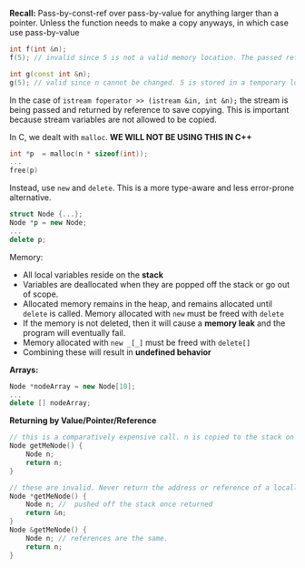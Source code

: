 **Recall:** Pass-by-const-ref over pass-by-value for anything larger than a pointer. Unless the function needs to make a copy anyways, in which case use pass-by-value

```C++
int f(int &n); 
f(5); // invalid since 5 is not a valid memory location. The passed reference must be an l-value. You cannot change "5".

int g(const int &n);
g(5); // valid since n cannot be changed. 5 is stored in a temporary location on the stack so there is an l-value to point to
```

In the case of `istream foperator >> (istream &in, int &n);` the stream is being passed and returned by reference to save copying. This is important because stream variables are not allowed to be copied. 

In C, we dealt with `malloc`. **WE WILL NOT BE USING THIS IN C++**
```C
int *p  = malloc(n * sizeof(int));
...
free(p)
```
Instead, use `new` and `delete`. This is a more type-aware and less error-prone alternative.
```C++
struct Node {...};
Node *p = new Node;
...
delete p;
```

Memory:
* All local variables reside on the **stack**
* Variables are deallocated when they are popped off the stack or go out of scope.
* Allocated memory remains in the heap, and remains allocated until `delete` is called. Memory allocated with `new` must be freed with `delete`
* If the memory is not deleted, then it will cause a **memory leak** and the program will eventually fail. 
* Memory allocated with `new _[_]` must be freed with `delete[]`
* Combining these will result in **undefined behavior**

**Arrays:**
```C++
Node *nodeArray = new Node[10];
...
delete [] nodeArray;
```

**Returning by Value/Pointer/Reference**
```C++
// this is a comparatively expensive call. n is copied to the stack on return
Node getMeNode() { 
	Node n;
	return n;
} 

// these are invalid. Never return the address or reference of a locally defined variable. 
Node *getMeNode() {
	Node n; //  pushed off the stack once returned
	return &n;
}
Node &getMeNode() {
	Node n; // references are the same. 
	return n;
}



```